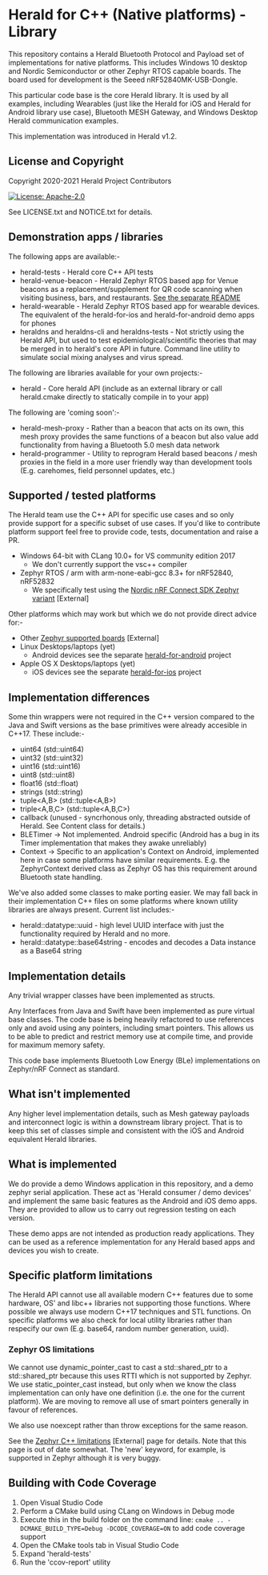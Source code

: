 # Herald for C++ (Native platforms) - Library

This repository contains a Herald Bluetooth Protocol and Payload
set of implementations for native platforms. This includes
Windows 10 desktop and Nordic Semiconductor or other Zephyr RTOS
capable boards. The board used for development is the
Seeed nRF52840MK-USB-Dongle.

This particular code base is the core Herald library. It is
used by all examples, including Wearables (just like the Herald for
iOS and Herald for Android library use case), Bluetooth MESH 
Gateway, and Windows Desktop Herald communication examples.

This implementation was introduced in Herald v1.2.

## License and Copyright

Copyright 2020-2021 Herald Project Contributors

[![License: Apache-2.0](https://img.shields.io/badge/License-Apache2.0-yellow.svg)](https://opensource.org/licenses/Apache-2.0)

See LICENSE.txt and NOTICE.txt for details.

## Demonstration apps / libraries

The following apps are available:-

- herald-tests - Herald core C++ API tests
- herald-venue-beacon - Herald Zephyr RTOS based app for Venue beacons as a replacement/supplement for QR code scanning when visiting business, bars, and restaurants. [See the separate README](./herald-venue-beacon/README.md)
- herald-wearable - Herald Zephyr RTOS based app for wearable devices. The equivalent of the herald-for-ios and herald-for-android demo apps for phones
- heraldns and heraldns-cli and heraldns-tests - Not strictly using the Herald API, but used to test epidemiological/scientific theories that may be merged in to herald's core API in future. Command line utility to simulate social mixing analyses and virus spread.

The following are libraries available for your own projects:-

- herald - Core herald API (include as an external library or call herald.cmake directly to statically compile in to your app)

The following are 'coming soon':-

- herald-mesh-proxy - Rather than a beacon that acts on its own, this mesh proxy provides the same functions of a beacon but also value add functionality from having a Bluetooth 5.0 mesh data network
- herald-programmer - Utility to reprogram Herald based beacons / mesh proxies in the field in a more
user friendly way than development tools (E.g. carehomes, field personnel updates, etc.)

## Supported / tested platforms

The Herald team use the C++ API for specific use cases and so only provide support for a specific
subset of use cases. If you'd like to contribute platform support feel free to provide code, tests, documentation and raise a PR.

- Windows 64-bit with CLang 10.0+ for VS community edition 2017
  - We don't currently support the vsc++ compiler
- Zephyr RTOS / arm with arm-none-eabi-gcc 8.3+ for nRF52840, nRF52832
  - We specifically test using the [Nordic nRF Connect SDK Zephyr variant](https://developer.nordicsemi.com/nRF_Connect_SDK/doc/latest/nrf/zephyr.html) [External]

Other platforms which may work but which we do not provide direct advice for:-

- Other [Zephyr supported boards](https://docs.zephyrproject.org/latest/boards/index.html) [External]
- Linux Desktops/laptops (yet)
  - Android devices see the separate [herald-for-android](https://github.com/theheraldproject/herald-for-android/) project
- Apple OS X Desktops/laptops (yet)
  - iOS devices see the separate [herald-for-ios](https://github.com/theheraldproject/herald-for-ios) project

## Implementation differences

Some thin wrappers were not required in the C++ version compared
to the Java and Swift versions as the base primitives were already
accesible in C++17. These include:-

- uint64 (std::uint64)
- uint32 (std::uint32)
- uint16 (std::uint16)
- uint8 (std::uint8)
- float16 (std::float)
- strings (std::string)
- tuple<A,B> (std::tuple<A,B>)
- triple<A,B,C> (std::tuple<A,B,C>)
- callback (unused - syncrhonous only, threading abstracted outside of Herald. See Content class for details.)
- BLETimer -> Not implemented. Android specific (Android has a bug in its Timer implementation that makes they awake unreliably)
- Context -> Specific to an application's Context on Android, implemented here in case some platforms have similar requirements. E.g. the ZephyrContext derived class as Zephyr OS has this requirement around Bluetooth state handling.

We've also added some classes to make porting easier. We may fall back in their implementation
C++ files on some platforms where known utility libraries are always present. Current list includes:-

- herald::datatype::uuid - high level UUID interface with just the functionality required by Herald and no more.
- herald::datatype::base64string - encodes and decodes a Data instance as a Base64 string

## Implementation details

Any trivial wrapper classes have been implemented 
as structs.

Any Interfaces from Java and Swift have been implemented as
pure virtual base classes. The code base is being heavily
refactored to use references only and avoid using any pointers,
including smart pointers. This allows us to be able to predict and
restrict memory use at compile time, and provide for maximum memory
safety.

This code base implements Bluetooth Low Energy (BLe)
implementations on Zephyr/nRF Connect as standard.

## What isn't implemented

Any higher level implementation details, such as Mesh gateway payloads
and interconnect logic is within a downstream library project. That
is to keep this set of classes simple and consistent with the iOS
and Android equivalent Herald libraries.

## What is implemented

We do provide a demo Windows application in this repository, and a demo
zephyr serial application. These act as 'Herald consumer / demo devices'
and implement the same basic features as the Android and iOS demo apps.
They are provided to allow us to carry out regression testing on each
version. 

These demo apps are not intended as production ready applications. They
can be used as a reference implementation for any Herald based apps
and devices you wish to create.

## Specific platform limitations

The Herald API cannot use all available modern C++ features due to
some hardware, OS' and libc++ libraries not supporting those functions.
Where possible we always use modern C++17 techniques and STL functions.
On specific platforms we also check for local utility libraries rather
than respecify our own (E.g. base64, random number generation, uuid).

### Zephyr OS limitations

We cannot use dynamic_pointer_cast to cast a std::shared_ptr<DerivedType>
to a std::shared_ptr<BaseType> because this uses RTTI which is not
supported by Zephyr. We use static_pointer_cast instead, but only when we
know the class implementation can only have one definition (i.e. the
one for the current platform). We are moving to remove all use of
smart pointers generally in favour of references.

We also use noexcept rather than throw exceptions for the same reason.

See the [Zephyr C++ limitations](https://docs.zephyrproject.org/latest/reference/kernel/other/cxx_support.html) [External] page for details.
Note that this page is out of date somewhat. The 'new' keyword, for example, is supported in Zephyr although it is very buggy.

## Building with Code Coverage

1. Open Visual Studio Code
1. Perform a CMake build using CLang on Windows in Debug mode
1. Execute this in the build folder on the command line: ```cmake .. -DCMAKE_BUILD_TYPE=Debug -DCODE_COVERAGE=ON``` to add code coverage support
1. Open the CMake tools tab in Visual Studio Code
1. Expand 'herald-tests'
1. Run the 'ccov-report' utility